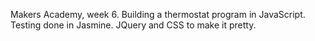 Makers Academy, week 6. Building a thermostat program in JavaScript. Testing done in Jasmine. JQuery and CSS to make it pretty.
